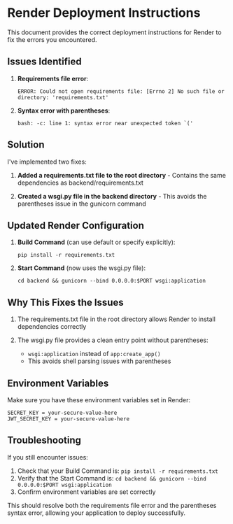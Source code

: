 # Render Deployment Instructions

This document provides the correct deployment instructions for Render to fix the errors you encountered.

## Issues Identified

1. **Requirements file error**:
   ```
   ERROR: Could not open requirements file: [Errno 2] No such file or directory: 'requirements.txt'
   ```

2. **Syntax error with parentheses**:
   ```
   bash: -c: line 1: syntax error near unexpected token `('
   ```

## Solution

I've implemented two fixes:

1. **Added a requirements.txt file to the root directory** - Contains the same dependencies as backend/requirements.txt

2. **Created a wsgi.py file in the backend directory** - This avoids the parentheses issue in the gunicorn command

## Updated Render Configuration

1. **Build Command** (can use default or specify explicitly):
   ```
   pip install -r requirements.txt
   ```

2. **Start Command** (now uses the wsgi.py file):
   ```
   cd backend && gunicorn --bind 0.0.0.0:$PORT wsgi:application
   ```

## Why This Fixes the Issues

1. The requirements.txt file in the root directory allows Render to install dependencies correctly

2. The wsgi.py file provides a clean entry point without parentheses:
   - `wsgi:application` instead of `app:create_app()`
   - This avoids shell parsing issues with parentheses

## Environment Variables

Make sure you have these environment variables set in Render:

```
SECRET_KEY = your-secure-value-here
JWT_SECRET_KEY = your-secure-value-here
```

## Troubleshooting

If you still encounter issues:

1. Check that your Build Command is: `pip install -r requirements.txt`
2. Verify that the Start Command is: `cd backend && gunicorn --bind 0.0.0.0:$PORT wsgi:application`
3. Confirm environment variables are set correctly

This should resolve both the requirements file error and the parentheses syntax error, allowing your application to deploy successfully.